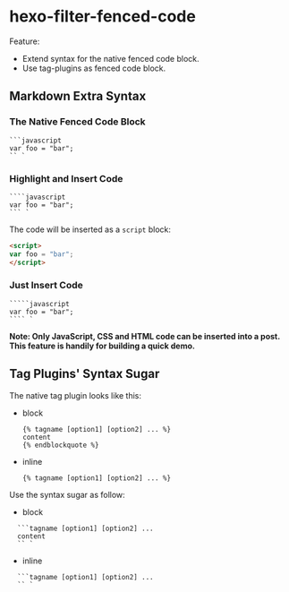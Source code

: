 # hexo-filter-fenced-code

Feature:

- Extend syntax for the native fenced code block.
- Use tag-plugins as fenced code block.

## Markdown Extra Syntax

### The Native Fenced Code Block

```
```javascript
var foo = "bar";
`` `
```

### Highlight and Insert Code

```
````javascript
var foo = "bar";
``` `
```

The code will be inserted as a `script` block:

```html
<script>
var foo = "bar";
</script>
```

### Just Insert Code

```
`````javascript
var foo = "bar";
```` `
```


**Note: Only JavaScript, CSS and HTML code can be inserted into a post. This feature is handily for building a quick demo.**

## Tag Plugins' Syntax Sugar

The native tag plugin looks like this:

- block

  ```swig
  {% tagname [option1] [option2] ... %}
  content
  {% endblockquote %}
  ```

- inline

  ```swig
  {% tagname [option1] [option2] ... %}
  ```
  
Use the syntax sugar as follow:

- block

```
  ```tagname [option1] [option2] ... 
  content
  `` `
```

- inline

```
  ```tagname [option1] [option2] ...
  `` `
```

